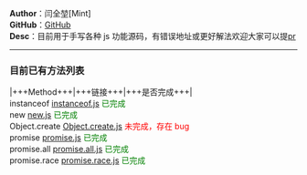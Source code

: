 **Author**：闫全堃[Mint]  
**GitHub**：[GitHub](https://github.com/yanquankun/learn)  
**Desc**：目前用于手写各种 js 功能源码，有错误地址或更好解法欢迎大家可以提[pr](https://github.com/yanquankun/learn/pulls)  

---

### 目前已有方法列表

|+++Method+++|+++链接+++|+++是否完成+++|  
instanceof [instanceof.js](./instanceof.js) <font color=green>已完成</font>  
new [new.js](./new.js) <font color=green>已完成</font>  
Object.create [Object.create.js](./Object.create.js) <font color=red>未完成，存在 bug</font>  
promise [promise.js](./promise.js) <font color=green>已完成</font>  
promise.all [promise.all.js](./promise.all.js) <font color=green>已完成</font>  
promise.race [promise.race.js](./promise.race.js) <font color=green>已完成</font>  
